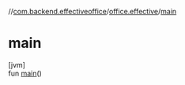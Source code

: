 //[com.backend.effectiveoffice](../../index.md)/[office.effective](index.md)/[main](main.md)

# main

[jvm]\
fun [main](main.md)()
